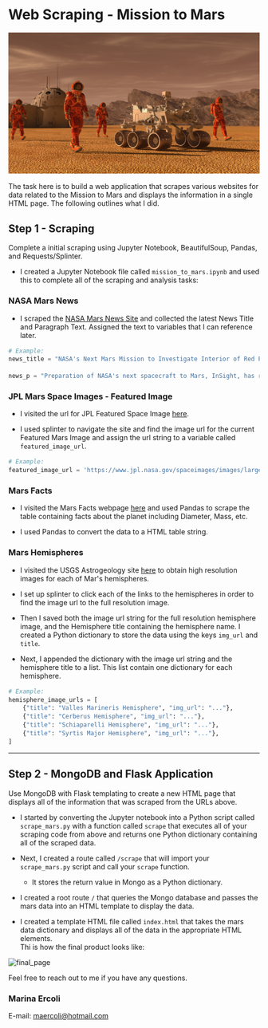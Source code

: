 # Web Scraping - Mission to Mars

![mission_to_mars](Images/mission_to_mars.png)

The task here is to build a web application that scrapes various websites for data related to the Mission to Mars and displays the information in a single HTML page. The following outlines what I did.

## Step 1 - Scraping

Complete a initial scraping using Jupyter Notebook, BeautifulSoup, Pandas, and Requests/Splinter.

* I created a Jupyter Notebook file called `mission_to_mars.ipynb` and used this to complete all of the scraping and analysis tasks:

### NASA Mars News

* I scraped the [NASA Mars News Site](https://mars.nasa.gov/news/) and collected the latest News Title and Paragraph Text. Assigned the text to variables that I can reference later.

```python
# Example:
news_title = "NASA's Next Mars Mission to Investigate Interior of Red Planet"

news_p = "Preparation of NASA's next spacecraft to Mars, InSight, has ramped up this summer, on course for launch next May from Vandenberg Air Force Base in central California -- the first interplanetary launch in history from America's West Coast."
```

### JPL Mars Space Images - Featured Image

* I visited the url for JPL Featured Space Image [here](https://www.jpl.nasa.gov/spaceimages/?search=&category=Mars).

* I used splinter to navigate the site and find the image url for the current Featured Mars Image and assign the url string to a variable called `featured_image_url`.

```python
# Example:
featured_image_url = 'https://www.jpl.nasa.gov/spaceimages/images/largesize/PIA16225_hires.jpg'
```

### Mars Facts

* I visited the Mars Facts webpage [here](https://space-facts.com/mars/) and used Pandas to scrape the table containing facts about the planet including Diameter, Mass, etc.

* I used Pandas to convert the data to a HTML table string.

### Mars Hemispheres

* I visited the USGS Astrogeology site [here](https://astrogeology.usgs.gov/search/results?q=hemisphere+enhanced&k1=target&v1=Mars) to obtain high resolution images for each of Mar's hemispheres.

* I set up splinter to click each of the links to the hemispheres in order to find the image url to the full resolution image.

* Then I saved both the image url string for the full resolution hemisphere image, and the Hemisphere title containing the hemisphere name. I created a Python dictionary to store the data using the keys `img_url` and `title`.

* Next, I appended the dictionary with the image url string and the hemisphere title to a list. This list contain one dictionary for each hemisphere.

```python
# Example:
hemisphere_image_urls = [
    {"title": "Valles Marineris Hemisphere", "img_url": "..."},
    {"title": "Cerberus Hemisphere", "img_url": "..."},
    {"title": "Schiaparelli Hemisphere", "img_url": "..."},
    {"title": "Syrtis Major Hemisphere", "img_url": "..."},
]
```
- - -

## Step 2 - MongoDB and Flask Application

Use MongoDB with Flask templating to create a new HTML page that displays all of the information that was scraped from the URLs above.

* I started by converting the Jupyter notebook into a Python script called `scrape_mars.py` with a function called `scrape` that executes all of your scraping code from above and returns one Python dictionary containing all of the scraped data.

* Next, I created a route called `/scrape` that will import your `scrape_mars.py` script and call your `scrape` function.

  * It stores the return value in Mongo as a Python dictionary.

* I created a root route `/` that queries the Mongo database and passes the mars data into an HTML template to display the data.

* I created a template HTML file called `index.html` that takes the mars data dictionary and displays all of the data in the appropriate HTML elements.  
Thi is how the final product looks like:

![final_page](Images/final_page.gif)


Feel free to reach out to me if you have any questions.

### Marina Ercoli
E-mail: maercoli@hotmail.com



